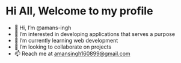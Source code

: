 # Hi All, Welcome to my profile
- 👋 Hi, I’m @amans-ingh
- 👀 I’m interested in developing applications that serves a purpose
- 🌱 I’m currently learning web development
- 💞️ I’m looking to collaborate on projects
- 📫 Reach me at amansingh160899@gmail.com
